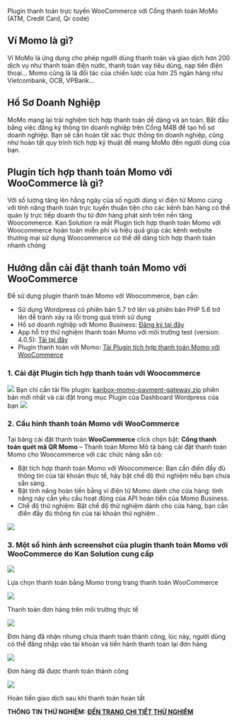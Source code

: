 Plugin thanh toán trực tuyến WooCommerce với Cổng thanh toán MoMo (ATM, Credit Card, Qr code)

Ví Momo là gì?
--------------

Ví MoMo là ứng dụng cho phép người dùng thanh toán và giao dịch hơn 200 dịch vụ như thanh toán điện nước, thanh toán vay tiêu dùng, nạp tiền điện thoại... Momo cũng là là đối tác của chiến lược của hơn 25 ngân hàng như Vietcombank, OCB, VPBank...

Hồ Sơ Doanh Nghiệp
------------------

MoMo mang lại trải nghiệm tích hợp thanh toán dễ dàng và an toàn. Bắt đầu bằng việc đăng ký thông tin doanh nghiệp trên Cổng M4B để tạo hồ sơ doanh nghiệp. Bạn sẽ cần hoàn tất xác thực thông tin doanh nghiệp, cũng như hoàn tất quy trình tích hợp kỹ thuật để mang MoMo đến người dùng của bạn.

Plugin tích hợp thanh toán Momo với WooCommerce là gì?
------------------------------------------------------

Với số lượng tăng lên hằng ngày của số người dùng ví điện tử Momo cùng với tính năng thanh toán trực tuyến thuận tiện cho các kênh bán hàng có thể quản lý trực tiếp doanh thu từ đơn hàng phát sinh trên nền tảng Woocommerce. Kan Solution ra mắt Plugin tích hợp thanh toán Momo với Woocommerce hoàn toàn miễn phí và hiệu quả giúp các kênh website thương mại sử dụng Woocommerce có thể dễ dàng tích hợp thanh toán nhanh chóng

Hướng dẫn cài đặt thanh toán Momo với WooCommerce
-------------------------------------------------

Để sử dụng plugin thanh toán Momo với Woocommerce, bạn cần:

*   Sử dụng Wordpress có phiên bản 5.7 trở lên và phiên bản PHP 5.6 trở lên để tránh xảy ra lỗi trong quá trình sử dụng
*   Hồ sơ doanh nghiệp với Momo Business: [Đăng ký tại đây](https://business.momo.vn/)
*   App hỗ trợ thử nghiệm thanh toán Momo với môi trường test (version: 4.0.5): [Tải tại đây](https://developers.momo.vn/v3/vi/download)
*   Plugin thanh toán với Momo: [Tải Plugin tích hợp thanh toán Momo với WooCommerce](https://github.com/hoanbui-kans/kanbox-momo-payment-gateway/releases/tag/MomoPayment)

### 1\. Cài đặt Plugin tích hợp thanh toán với Woocommerce

![](https://kanbox.vn/wp-content/uploads/2022/11/screenshot_1667983936.png) Bạn chỉ cần tải file plugin: [kanbox-momo-payment-gateway.zip](https://github.com/hoanbui-kans/kanbox-momo-payment-gateway/releases/download/Momo_Woocmmerce/kanbox-momo-payment-gateway.zip) phiên bản mới nhất và cài đặt trong mục Plugin của Dashboard Wordpress của bạn ![](http://kanbox.vn/wp-content/uploads/2022/11/screenshot_1705200370.png)

### 2\. Cấu hình thanh toán Momo với WooCommerce

Tại bảng cài đặt thanh toán **WooCommerce** click chọn bật: **Cổng thanh toán quét mã QR Momo** – Thanh toán Momo Mô tả bảng cài đặt thanh toán Momo cho Woocommerce với các chức năng sẵn có:

*   Bật tích hợp thanh toán Momo với Woocommerce: Bạn cần điền đầy đủ thông tin của tài khoản thực tế, hãy bật chế độ thử nghiệm nếu bạn chưa sẵn sàng.
*   Bật tính năng hoàn tiền bằng ví điện tử Momo dành cho cửa hàng: tính năng này cần yêu cầu hoạt động của API hoàn tiền của Momo Business.
*   Chế độ thử nghiệm: Bật chế độ thử nghiệm dành cho cửa hàng, bạn cần điền đầy đủ thông tin của tài khoản thử nghiệm .

![](http://kanbox.vn/wp-content/uploads/2022/11/screencapture-wordpress-dev-wp-admin-admin-php-2024-01-14-09_47_13.png)

### 3\. Một số hình ảnh screenshot của plugin thanh toán Momo với WooCommerce do Kan Solution cung cấp

![](http://kanbox.vn/wp-content/uploads/2022/11/screencapture-wordpress-dev-en-checkout-2024-01-14-09_48_20.png)

Lựa chọn thanh toán bằng Momo trong trang thanh toán WooCommerce

![](http://kanbox.vn/wp-content/uploads/2022/11/screencapture-test-payment-momo-vn-v2-gateway-pay-2024-01-14-09_49_13.png)

Thanh toán đơn hàng trên môi trường thực tế

![](http://kanbox.vn/wp-content/uploads/2022/11/screencapture-wordpress-dev-en-checkout-order-received-88-2024-01-14-09_50_11.png)

Đơn hàng đã nhận nhưng chưa thanh toán thành công, lúc này, người dùng có thể đăng nhập vào tài khoản và tiến hành thanh toán lại đơn hàng

![](http://kanbox.vn/wp-content/uploads/2022/11/screencapture-wordpress-dev-en-my-account-view-order-86-2024-01-14-09_58_07.png)

Đơn hàng đã được thanh toán thành công

![](http://kanbox.vn/wp-content/uploads/2022/11/screencapture-wordpress-dev-wp-admin-post-php-2024-01-14-09_59_40.png)

Hoàn tiền giao dịch sau khi thanh toán hoàn tất

**THÔNG TIN THỬ NGHIỆM: [ĐẾN TRANG CHI TIẾT THỬ NGHIỆM](https://developers.momo.vn/v3/docs/payment/onboarding/test-instructions#atm-cards-test-details)**
